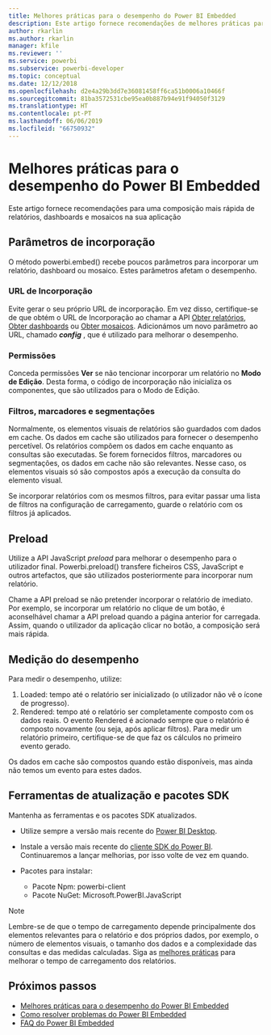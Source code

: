 ```yaml
---
title: Melhores práticas para o desempenho do Power BI Embedded
description: Este artigo fornece recomendações de melhores práticas para a análise incorporada
author: rkarlin
ms.author: rkarlin
manager: kfile
ms.reviewer: ''
ms.service: powerbi
ms.subservice: powerbi-developer
ms.topic: conceptual
ms.date: 12/12/2018
ms.openlocfilehash: d2e4a29b3dd7e36081458ff6ca51b0006a10466f
ms.sourcegitcommit: 81ba3572531cbe95ea0b887b94e91f94050f3129
ms.translationtype: HT
ms.contentlocale: pt-PT
ms.lasthandoff: 06/06/2019
ms.locfileid: "66750932"
---
```

# <a name="power-bi-embedded-performance-best-practices"></a>Melhores práticas para o desempenho do Power BI Embedded

Este artigo fornece recomendações para uma composição mais rápida de relatórios, dashboards e mosaicos na sua aplicação

## <a name="embed-parameters"></a>Parâmetros de incorporação

O método powerbi.embed() recebe poucos parâmetros para incorporar um relatório, dashboard ou mosaico. Estes parâmetros afetam o desempenho.

### <a name="embed-url"></a>URL de Incorporação

Evite gerar o seu próprio URL de incorporação. Em vez disso, certifique-se de que obtém o URL de Incorporação ao chamar a API [Obter relatórios](/rest/api/power-bi/reports/getreportsingroup), [Obter dashboards](/rest/api/power-bi/dashboards/getdashboardsingroup) ou [Obter mosaicos](/rest/api/power-bi/dashboards/gettilesingroup). Adicionámos um novo parâmetro ao URL, chamado **_config_** , que é utilizado para melhorar o desempenho.

### <a name="permissions"></a>Permissões

Conceda permissões **Ver** se não tencionar incorporar um relatório no **Modo de Edição**. Desta forma, o código de incorporação não inicializa os componentes, que são utilizados para o Modo de Edição.

### <a name="filters-bookmarks-and-slicers"></a>Filtros, marcadores e segmentações

Normalmente, os elementos visuais de relatórios são guardados com dados em cache. Os dados em cache são utilizados para fornecer o desempenho percetível. Os relatórios compõem os dados em cache enquanto as consultas são executadas. Se forem fornecidos filtros, marcadores ou segmentações, os dados em cache não são relevantes. Nesse caso, os elementos visuais só são compostos após a execução da consulta do elemento visual.

Se incorporar relatórios com os mesmos filtros, para evitar passar uma lista de filtros na configuração de carregamento, guarde o relatório com os filtros já aplicados.

## <a name="preload"></a>Preload

Utilize a API JavaScript *preload* para melhorar o desempenho para o utilizador final.
Powerbi.preload() transfere ficheiros CSS, JavaScript e outros artefactos, que são utilizados posteriormente para incorporar num relatório.

Chame a API preload se não pretender incorporar o relatório de imediato. Por exemplo, se incorporar um relatório no clique de um botão, é aconselhável chamar a API preload quando a página anterior for carregada. Assim, quando o utilizador da aplicação clicar no botão, a composição será mais rápida.

## <a name="measure-performance"></a>Medição do desempenho

Para medir o desempenho, utilize:

1. Loaded: tempo até o relatório ser inicializado (o utilizador não vê o ícone de progresso).
2. Rendered: tempo até o relatório ser completamente composto com os dados reais. O evento Rendered é acionado sempre que o relatório é composto novamente (ou seja, após aplicar filtros). Para medir um relatório primeiro, certifique-se de que faz os cálculos no primeiro evento gerado.

Os dados em cache são compostos quando estão disponíveis, mas ainda não temos um evento para estes dados.

## <a name="update-tools-and-sdk-packages"></a>Ferramentas de atualização e pacotes SDK

Mantenha as ferramentas e os pacotes SDK atualizados.

* Utilize sempre a versão mais recente do [Power BI Desktop](https://powerbi.microsoft.com/desktop/).

* Instale a versão mais recente do [cliente SDK do Power BI](https://github.com/Microsoft/PowerBI-JavaScript). Continuaremos a lançar melhorias, por isso volte de vez em quando.

* Pacotes para instalar:
    * Pacote Npm: powerbi-client
    * Pacote NuGet: Microsoft.PowerBI.JavaScript

> [!Note]
> Lembre-se de que o tempo de carregamento depende principalmente dos elementos relevantes para o relatório e dos próprios dados, por exemplo, o número de elementos visuais, o tamanho dos dados e a complexidade das consultas e das medidas calculadas. Siga as [melhores práticas](../power-bi-reports-performance.md) para melhorar o tempo de carregamento dos relatórios.

## <a name="next-steps"></a>Próximos passos

* [Melhores práticas para o desempenho do Power BI Embedded](../power-bi-reports-performance.md)
* [Como resolver problemas do Power BI Embedded](embedded-troubleshoot.md)
* [FAQ do Power BI Embedded](embedded-faq.md)
